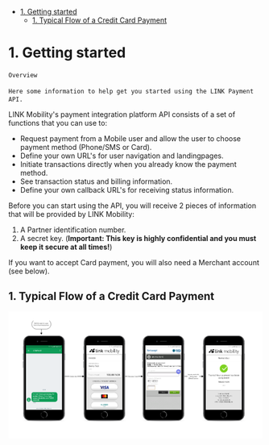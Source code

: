 
- [1. Getting started](#1-getting-started)
  - [1. Typical Flow of a Credit Card Payment](#1-typical-flow-of-a-credit-card-payment)



<a id="markdown-1-getting-started" name="1-getting-started"></a>
# 1. Getting started


```
Overview

Here some information to help get you started using the LINK Payment API.

```

LINK Mobility's payment integration platform API consists of a set of functions that you can use to:

* Request payment from a Mobile user and allow the user to choose payment method (Phone/SMS or Card).
* Define your own URL's for user navigation and landingpages.
* Initiate transactions directly when you already know the payment method.
* See transaction status and billing information.
* Define your own callback URL's for receiving status information.
  
Before you can start using the API, you will receive 2 pieces of information that will be provided by LINK Mobility:

1. A Partner identification number.
2. A secret key. (**Important: This key is highly confidential and you must keep it secure at all times!**)

If you want to accept Card payment, you will also need a Merchant account (see below).


<a id="markdown-1-typical-flow-of-a-credit-card-payment" name="1-typical-flow-of-a-credit-card-payment"></a>
## 1. Typical Flow of a Credit Card Payment

![Flow](https://raw.githubusercontent.com/torarnev/docs/master/docs/samples/images/start1.png)


